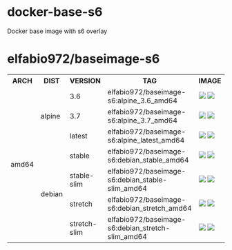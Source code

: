 # docker-base-s6
Docker base image with s6 overlay


# elfabio972/baseimage-s6

<table>
<tr>
  <th>ARCH</th>
  <th>DIST</th>
  <th>VERSION</th>
  <th>TAG</th>
  <th>IMAGE</th>
</tr>
<tr>
  <td rowspan="7">amd64</td>
  <td rowspan="3">alpine</td>
  <td>3.6</td>
  <td>elfabio972/baseimage-s6:alpine_3.6_amd64</td>
  <td>
    <a href="https://microbadger.com/images/elfabio972/baseimage-s6:alpine_3.6_amd64" title="Get your own image badge on microbadger.com"><img src="https://images.microbadger.com/badges/image/elfabio972/baseimage-s6:alpine_3.6_amd64.svg"></a>
    <a href="https://microbadger.com/images/elfabio972/baseimage-s6:alpine_3.6_amd64" title="Get your own commit badge on microbadger.com"><img src="https://images.microbadger.com/badges/commit/elfabio972/baseimage-s6:alpine_3.6_amd64.svg"></a>
  </td>
</tr>
<tr>
  <td>3.7</td>
  <td>elfabio972/baseimage-s6:alpine_3.7_amd64</td>
  <td>
    <a href="https://microbadger.com/images/elfabio972/baseimage-s6:alpine_3.7_amd64" title="Get your own image badge on microbadger.com"><img src="https://images.microbadger.com/badges/image/elfabio972/baseimage-s6:alpine_3.7_amd64.svg"></a>
    <a href="https://microbadger.com/images/elfabio972/baseimage-s6:alpine_3.7_amd64" title="Get your own commit badge on microbadger.com"><img src="https://images.microbadger.com/badges/commit/elfabio972/baseimage-s6:alpine_3.7_amd64.svg"></a>
  </td>
</tr>
<tr>
  <td>latest</td>
  <td>elfabio972/baseimage-s6:alpine_latest_amd64</td>
  <td>
    <a href="https://microbadger.com/images/elfabio972/baseimage-s6:alpine_latest_amd64" title="Get your own image badge on microbadger.com"><img src="https://images.microbadger.com/badges/image/elfabio972/baseimage-s6:alpine_latest_amd64.svg"></a>
    <a href="https://microbadger.com/images/elfabio972/baseimage-s6:alpine_latest_amd64" title="Get your own commit badge on microbadger.com"><img src="https://images.microbadger.com/badges/commit/elfabio972/baseimage-s6:alpine_latest_amd64.svg"></a>
  </td>
</tr>
<tr>
  <td rowspan="4">debian</td>
  <td>stable</td>
  <td>elfabio972/baseimage-s6:debian_stable_amd64</td>
  <td>
    <a href="https://microbadger.com/images/elfabio972/baseimage-s6:debian_stable_amd64" title="Get your own image badge on microbadger.com"><img src="https://images.microbadger.com/badges/image/elfabio972/baseimage-s6:debian_stable_amd64.svg"></a>
    <a href="https://microbadger.com/images/elfabio972/baseimage-s6:debian_stable_amd64" title="Get your own commit badge on microbadger.com"><img src="https://images.microbadger.com/badges/commit/elfabio972/baseimage-s6:debian_stable_amd64.svg"></a>
  </td>
</tr>
<tr>
  <td>stable-slim</td>
  <td>elfabio972/baseimage-s6:debian_stable-slim_amd64</td>
  <td>
    <a href="https://microbadger.com/images/elfabio972/baseimage-s6:debian_stable-slim_amd64" title="Get your own image badge on microbadger.com"><img src="https://images.microbadger.com/badges/image/elfabio972/baseimage-s6:debian_stable-slim_amd64.svg"></a>
    <a href="https://microbadger.com/images/elfabio972/baseimage-s6:debian_stable-slim_amd64" title="Get your own commit badge on microbadger.com"><img src="https://images.microbadger.com/badges/commit/elfabio972/baseimage-s6:debian_stable-slim_amd64.svg"></a>
  </td>
</tr>
<tr>
  <td>stretch</td>
  <td>elfabio972/baseimage-s6:debian_stretch_amd64</td>
  <td>
    <a href="https://microbadger.com/images/elfabio972/baseimage-s6:debian_stretch_amd64" title="Get your own image badge on microbadger.com"><img src="https://images.microbadger.com/badges/image/elfabio972/baseimage-s6:debian_stretch_amd64.svg"></a>
    <a href="https://microbadger.com/images/elfabio972/baseimage-s6:debian_stretch_amd64" title="Get your own commit badge on microbadger.com"><img src="https://images.microbadger.com/badges/commit/elfabio972/baseimage-s6:debian_stretch_amd64.svg"></a>
  </td>
</tr>
<tr>
  <td>stretch-slim</td>
  <td>elfabio972/baseimage-s6:debian_stretch-slim_amd64</td>
  <td>
    <a href="https://microbadger.com/images/elfabio972/baseimage-s6:alpine_3.6_amd64" title="Get your own image badge on microbadger.com"><img src="https://images.microbadger.com/badges/image/elfabio972/baseimage-s6:debian_stretch-slim_amd64.svg"></a>
    <a href="https://microbadger.com/images/elfabio972/baseimage-s6:debian_stretch-slim_amd64" title="Get your own commit badge on microbadger.com"><img src="https://images.microbadger.com/badges/commit/elfabio972/baseimage-s6:debian_stretch-slim_amd64.svg"></a>
  </td>
</tr>
</table>

